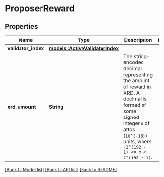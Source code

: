 # ProposerReward

## Properties

Name | Type | Description | Notes
------------ | ------------- | ------------- | -------------
**validator_index** | [**models::ActiveValidatorIndex**](ActiveValidatorIndex.md) |  | 
**xrd_amount** | **String** | The string-encoded decimal representing the amount of reward in XRD. A decimal is formed of some signed integer `m` of attos (`10^(-18)`) units, where `-2^(192 - 1) <= m < 2^(192 - 1)`.  | 

[[Back to Model list]](../README.md#documentation-for-models) [[Back to API list]](../README.md#documentation-for-api-endpoints) [[Back to README]](../README.md)


